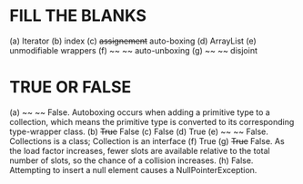 # FILL THE BLANKS
(a) Iterator
(b) index
(c) ~~assignement~~
    auto-boxing
(d) ArrayList
(e) unmodifiable wrappers
(f) ~~ ~~
    auto-unboxing
(g) ~~ ~~
    disjoint

# TRUE OR FALSE
(a) ~~ ~~
    False. Autoboxing occurs when adding a primitive type to a collection, which means the primitive type is converted to its corresponding type-wrapper class.
(b) ~~True~~
    False 
(c) False
(d) True
(e) ~~ ~~
    False. Collections is a class; Collection is an interface
(f) True
(g) ~~True~~
    False. As the load factor increases, fewer slots are available relative to the total number of slots, so the chance of a collision increases.
(h) False. Attempting to insert a null element causes a NullPointerException.

